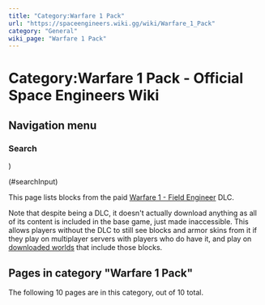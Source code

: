 ```yaml
---
title: "Category:Warfare 1 Pack"
url: "https://spaceengineers.wiki.gg/wiki/Warfare_1_Pack"
category: "General"
wiki_page: "Warfare 1 Pack"
---
```


# Category:Warfare 1 Pack - Official Space Engineers Wiki

## Navigation menu

### Search

)

(#searchInput)

This page lists blocks from the paid [Warfare 1 - Field Engineer](https://store.steampowered.com/app/1475830/Space_Engineers__Warfare_1/) DLC.

Note that despite being a DLC, it doesn't actually download anything as all of its content is included in the base game, just made inaccessible. This allows players without the DLC to still see blocks and armor skins from it if they play on multiplayer servers with players who do have it, and play on [downloaded worlds](https://spaceengineers.wiki.gg/wiki/Scenario "Scenario") that include those blocks.

## Pages in category "Warfare 1 Pack"

The following 10 pages are in this category, out of 10 total.